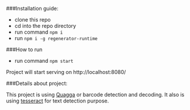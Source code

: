 ###Installation guide:

- clone this repo
- cd into the repo directory
- run command `npm i`
- run `npm i -g regenerator-runtime`

###How to run

- run command `npm start`

Project will start serving on http://localhost:8080/

###Details about project:

This project is using [Quagga](https://serratus.github.io/quaggaJS/) or barcode detection and decoding.
It also is using [tesseract](https://tesseract.projectnaptha.com/) for text detection purpose.